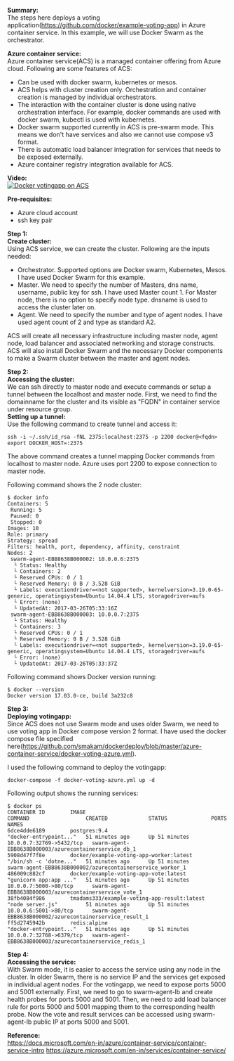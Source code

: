 **Summary:**  
The steps here deploys a voting application(https://github.com/docker/example-voting-app) in Azure container service. In this example, we will use Docker Swarm as the orchestrator.

**Azure container service:**  
Azure container service(ACS) is a managed container offering from Azure cloud. Following are some features of ACS:

 - Can be used with docker swarm, kubernetes or mesos.
 - ACS helps with cluster creation only. Orchestration and container creation is managed by individual orchestrators.
 - The interaction with the container cluster is done using native orchestration interface. For example, docker commands are used with docker swarm, kubectl is used with kubernetes.
 - Docker swarm supported currently in ACS is pre-swarm mode. This means we don't have services and also we cannot use compose v3 format. 
 - There is automatic load balancer integration for services that needs to be exposed externally.
 - Azure container registry integration available for ACS.

**Video:**  
[![Docker votingapp on ACS](https://github.com/smakam/dockerdeploy/blob/master/images/dockeracs.jpg)](https://www.youtube.com/watch?v=jTO4gCXljNs")

**Pre-requisites:**  

 - Azure cloud account
 - ssh key pair

**Step 1:**  
**Create cluster:**  
Using ACS service, we can create the cluster. Following are the inputs needed:

 - Orchestrator. Supported options are Docker swarm, Kubernetes, Mesos. I have used Docker Swarm for this example.
 - Master. We need to specify the number of Masters, dns name, username, public key for ssh. I have used Master count 1. For Master node, there is no option to specify node type. dnsname is used to access the cluster later on.
 - Agent. We need to specify the number and type of agent nodes. I have used agent count of 2 and type as standard A2.

ACS will create all necessary infrastructure including master node, agent node, load balancer and associated networking and storage constructs. ACS will also install Docker Swarm and the necessary Docker components to make a Swarm cluster between the master and agent nodes. 

**Step 2:**  
**Accessing the cluster:**  
We can ssh directly to master node and execute commands or setup a tunnel between the localhost and master node.  First, we need to find the domainname for the cluster and its visible as "FQDN" in container service under resource group.  
**Setting up a tunnel:**  
Use the following command to create tunnel and access it:

    ssh -i ~/.ssh/id_rsa -fNL 2375:localhost:2375 -p 2200 docker@<fqdn>
    export DOCKER_HOST=:2375

The above command creates a tunnel mapping Docker commands from localhost to master node. Azure uses port 2200 to expose connection to master node. 

Following command shows the 2 node cluster:

    $ docker info
    Containers: 5
     Running: 5
     Paused: 0
     Stopped: 0
    Images: 10
    Role: primary
    Strategy: spread
    Filters: health, port, dependency, affinity, constraint
    Nodes: 2
     swarm-agent-EBB8638B000002: 10.0.0.6:2375
      └ Status: Healthy
      └ Containers: 2
      └ Reserved CPUs: 0 / 1
      └ Reserved Memory: 0 B / 3.528 GiB
      └ Labels: executiondriver=<not supported>, kernelversion=3.19.0-65-generic, operatingsystem=Ubuntu 14.04.4 LTS, storagedriver=aufs
      └ Error: (none)
      └ UpdatedAt: 2017-03-26T05:33:16Z
     swarm-agent-EBB8638B000003: 10.0.0.7:2375
      └ Status: Healthy
      └ Containers: 3
      └ Reserved CPUs: 0 / 1
      └ Reserved Memory: 0 B / 3.528 GiB
      └ Labels: executiondriver=<not supported>, kernelversion=3.19.0-65-generic, operatingsystem=Ubuntu 14.04.4 LTS, storagedriver=aufs
      └ Error: (none)
      └ UpdatedAt: 2017-03-26T05:33:37Z

Following command shows Docker version running:

    $ docker --version
    Docker version 17.03.0-ce, build 3a232c8

**Step 3:**  
**Deploying votingapp:**  
Since ACS does not use Swarm mode and uses older Swarm, we need to use voting app in Docker compose version 2 format. I have used the docker compose file specified here(https://github.com/smakam/dockerdeploy/blob/master/azure-container-service/docker-voting-azure.yml).

I used the following command to deploy the votingapp:

    docker-compose -f docker-voting-azure.yml up -d

Following output shows the running services:

    $ docker ps
    CONTAINER ID        IMAGE                                         COMMAND                  CREATED             STATUS              PORTS                      NAMES
    6dce4dde6189        postgres:9.4                                  "docker-entrypoint..."   51 minutes ago      Up 51 minutes       10.0.0.7:32769->5432/tcp   swarm-agent-EBB8638B000003/azurecontainerservice_db_1
    5908d47f7f8e        docker/example-voting-app-worker:latest       "/bin/sh -c 'dotne..."   51 minutes ago      Up 51 minutes                                  swarm-agent-EBB8638B000002/azurecontainerservice_worker_1
    486009c882cf        docker/example-voting-app-vote:latest         "gunicorn app:app ..."   51 minutes ago      Up 51 minutes       10.0.0.7:5000->80/tcp      swarm-agent-EBB8638B000003/azurecontainerservice_vote_1
    38fb4084f986        tmadams333/example-voting-app-result:latest   "node server.js"         51 minutes ago      Up 51 minutes       10.0.0.6:5001->80/tcp      swarm-agent-EBB8638B000002/azurecontainerservice_result_1
    ff5d2745942b        redis:alpine                                  "docker-entrypoint..."   51 minutes ago      Up 51 minutes       10.0.0.7:32768->6379/tcp   swarm-agent-EBB8638B000003/azurecontainerservice_redis_1

**Step 4:**  
**Accessing the service:**  
With Swarm mode, it is easier to access the service using any node in the cluster. In older Swarm, there is no service IP and the services get exposed in individual agent nodes. 
For the votingapp, we need to expose ports 5000 and 5001 externally. First, we need to go to swarm-agent-lb and create health probes for ports 5000 and 5001. Then, we need to add load balancer rule for ports 5000 and 5001 mapping them to the corresponding health probe. Now the vote and result services can be accessed using swarm-agent-lb public IP at ports 5000 and 5001. 

**Reference:**  
https://docs.microsoft.com/en-in/azure/container-service/container-service-intro
https://azure.microsoft.com/en-in/services/container-service/

